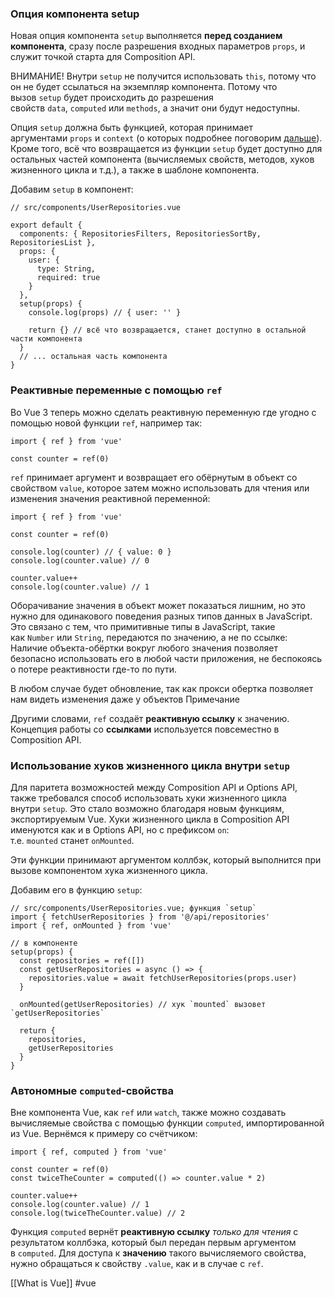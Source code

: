 ### Опция компонента setup 

Новая опция компонента `setup` выполняется **перед созданием компонента**, сразу после разрешения входных параметров `props`, и служит точкой старта для Composition API.

ВНИМАНИЕ!
Внутри `setup` не получится использовать `this`, потому что он не будет ссылаться на экземпляр компонента. Потому что вызов `setup` будет происходить до разрешения свойств `data`, `computed` или `methods`, а значит они будут недоступны.

Опция `setup` должна быть функцией, которая принимает аргументами `props` и `context` (о которых подробнее поговорим [дальше](https://v3.ru.vuejs.org/ru/guide/composition-api-setup.html#%D0%B0%D1%80%D0%B3%D1%83%D0%BC%D0%B5%D0%BD%D1%82%D1%8B)). Кроме того, всё что возвращается из функции `setup` будет доступно для остальных частей компонента (вычисляемых свойств, методов, хуков жизненного цикла и т.д.), а также в шаблоне компонента.

Добавим `setup` в компонент:

```JS
// src/components/UserRepositories.vue

export default {
  components: { RepositoriesFilters, RepositoriesSortBy, RepositoriesList },
  props: {
    user: {
      type: String,
      required: true
    }
  },
  setup(props) {
    console.log(props) // { user: '' }

    return {} // всё что возвращается, станет доступно в остальной части компонента
  }
  // ... остальная часть компонента
}
```

### Реактивные переменные с помощью `ref`

Во Vue 3 теперь можно сделать реактивную переменную где угодно с помощью новой функции `ref`, например так:

```JS
import { ref } from 'vue'

const counter = ref(0)
```

`ref` принимает аргумент и возвращает его обёрнутым в объект со свойством `value`, которое затем можно использовать для чтения или изменения значения реактивной переменной:

```
import { ref } from 'vue'

const counter = ref(0)

console.log(counter) // { value: 0 }
console.log(counter.value) // 0

counter.value++
console.log(counter.value) // 1
```

Оборачивание значения в объект может показаться лишним, но это нужно для одинакового поведения разных типов данных в JavaScript. Это связано с тем, что примитивные типы в JavaScript, такие как `Number` или `String`, передаются по значению, а не по ссылке:
Наличие объекта-обёртки вокруг любого значения позволяет безопасно использовать его в любой части приложения, не беспокоясь о потере реактивности где-то по пути. 

 В любом случае будет обновление, так как прокси обертка позволяет нам видеть изменения даже у объектов 
Примечание

Другими словами, `ref` создаёт **реактивную ссылку** к значению. Концепция работы со **ссылками** используется повсеместно в Composition API.

### Использование хуков жизненного цикла внутри `setup`

Для паритета возможностей между Composition API и Options API, также требовался способ использовать хуки жизненного цикла внутри `setup`. Это стало возможно благодаря новым функциям, экспортируемым Vue. Хуки жизненного цикла в Composition API именуются как и в Options API, но с префиксом `on`: т.е. `mounted` станет `onMounted`.

Эти функции принимают аргументом коллбэк, который выполнится при вызове компонентом хука жизненного цикла.

Добавим его в функцию `setup`:

```JS
// src/components/UserRepositories.vue; функция `setup`
import { fetchUserRepositories } from '@/api/repositories'
import { ref, onMounted } from 'vue'

// в компоненте
setup(props) {
  const repositories = ref([])
  const getUserRepositories = async () => {
    repositories.value = await fetchUserRepositories(props.user)
  }

  onMounted(getUserRepositories) // хук `mounted` вызовет `getUserRepositories`

  return {
    repositories,
    getUserRepositories
  }
}
```

### Автономные `computed`-свойства

Вне компонента Vue, как `ref` или `watch`, также можно создавать вычисляемые свойства с помощью функции `computed`, импортированной из Vue. Вернёмся к примеру со счётчиком:

```
import { ref, computed } from 'vue'

const counter = ref(0)
const twiceTheCounter = computed(() => counter.value * 2)

counter.value++
console.log(counter.value) // 1
console.log(twiceTheCounter.value) // 2
```

Функция `computed` вернёт **реактивную ссылку** _только для чтения_ с результатом коллбэка, который был передан первым аргументом в `computed`. Для доступа к **значению** такого вычисляемого свойства, нужно обращаться к свойству `.value`, как и в случае с `ref`.

[[What is Vue]]
#vue
